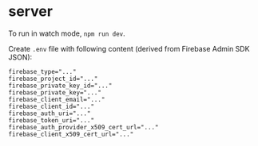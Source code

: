 # server

To run in watch mode, `npm run dev`.

Create `.env` file with following content (derived from Firebase Admin SDK JSON):

```shell
firebase_type="..."
firebase_project_id="..."
firebase_private_key_id="..."
firebase_private_key="..."
firebase_client_email="..."
firebase_client_id="..."
firebase_auth_uri="..."
firebase_token_uri="..."
firebase_auth_provider_x509_cert_url="..."
firebase_client_x509_cert_url="..."
```
